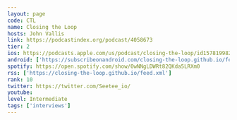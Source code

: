 ```yaml
---
layout: page
code: CTL
name: Closing the Loop
hosts: John Vallis
link: https://podcastindex.org/podcast/4058673
tier: 2
ios: https://podcasts.apple.com/us/podcast/closing-the-loop/id1578199828
android: ['https://subscribeonandroid.com/closing-the-loop.github.io/feed.xml']
spotify: https://open.spotify.com/show/0wNNgLDWRt82QKda5LRXm0
rss: ['https://closing-the-loop.github.io/feed.xml']
rank: 10
twitter: https://twitter.com/Seetee_io/
youtube: 
level: Intermediate
tags: ['interviews']
---
```

